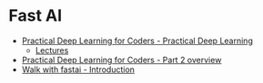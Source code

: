 # Fast AI

- [Practical Deep Learning for Coders - Practical Deep Learning](https://course.fast.ai/)
  - [Lectures](https://www.youtube.com/playlist?list=PLfYUBJiXbdtSvpQjSnJJ_PmDQB_VyT5iU)
- [Practical Deep Learning for Coders - Part 2 overview](https://course.fast.ai/Lessons/part2.html)
- [Walk with fastai - Introduction](https://walkwithfastai.com/revisited/)
